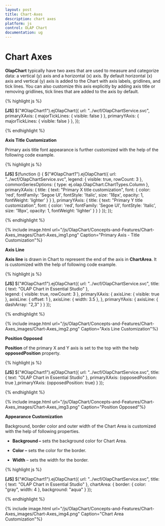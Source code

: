 ```yaml
---
layout: post
title: Chart-Axes
description: chart axes 
platform: js
control: OLAP Chart
documentation: ug
---
```


# Chart Axes 

**OlapChart** typically have two axes that are used to measure and categorize data: a vertical (y) axis and a horizontal (x) axis. By default horizontal (x) axis and vertical (y) axis is added to the Chart with axis labels, gridlines, and tick lines. You can also customize this axis explicitly by adding axis title or removing gridlines, tick lines that are added to the axis by default.

{% highlight js %}

**[JS]**
$("#OlapChart1").ejOlapChart({
  url: "../wcf/OlapChartService.svc",
  primaryXAxis: { majorTickLines: { visible: false } },
  primaryYAxis: { majorTickLines: { visible: false } },
 });


{% endhighlight %}

**Axis Title Customization**

Primary axis title font appearance is further customized with the help of the following code example.

{% highlight js %}

**[JS]**
$(function () {
    $("#OlapChart1").ejOlapChart({
        url: "../wcf/OlapChartService.svc", legend: { visible: true, rowCount: 3 },
        commonSeriesOptions: { type: ej.olap.OlapChart.ChartTypes.Column },
        primaryXAxis: { title: { text: "Primary X title customization", font: { color: 'red', fontFamily: 'Segoe UI', fontStyle: 'Italic', size: '18px', opacity: 1, fontWeight: 'lighter' } } },
        primaryYAxis: { title: { text: "Primary Y title customization", font: { color: 'red', fontFamily: 'Segoe UI', fontStyle: 'Italic', size: '18px', opacity: 1, fontWeight: 'lighter' } } }
    });
});



{% endhighlight %}



{% include image.html url="/js/OlapChart/Concepts-and-Features/Chart-Axes_images/Chart-Axes_img1.png" Caption="Primary Axis - Title Customization"%}

**Axis Line**

**Axis line** is drawn in Chart to represent the end of the axis in **ChartArea**. It is customized with the help of following code example.

{% highlight js %}

**[JS]**
$("#OlapChart1").ejOlapChart({
url: "../wcf/OlapChartService.svc", title: { text: "OLAP Chart in Essential Studio" },  
legend: { visible: true, rowCount: 3 },
                                primaryXAxis: {
                                    axisLine: { visible: true },
                                    axisLine: { offset: 1 },
                                    axisLine: { width: 3.5 },
                                },
                                primaryYAxis: {
                                    axisLine: { dashArray: "2,3" }
                                }
});


{% endhighlight %}



{% include image.html url="/js/OlapChart/Concepts-and-Features/Chart-Axes_images/Chart-Axes_img2.png" Caption="Axis Line Customization"%}

**Position Opposed**

**Position** of the primary X and Y axis is set to the top with the help **opposedPosition** property.

{% highlight js %}

**[JS]**
$("#OlapChart1").ejOlapChart({
        url: "../wcf/OlapChartService.svc", title: { text: "OLAP Chart in Essential Studio" },
        primaryXAxis: {opposedPosition: true },primaryYAxis: {opposedPosition: true}
        }
});


{% endhighlight %}



{% include image.html url="/js/OlapChart/Concepts-and-Features/Chart-Axes_images/Chart-Axes_img3.png" Caption="Position Opposed"%}

**Appearance Customization** 

Background, border color and outer width of the Chart Area is customized with the help of following properties.

* **Background –** sets the background color for Chart Area.

* **Color –** sets the color for the border.

* **Width** – sets the width for the border.



{% highlight js %}

**[JS]**
$("#OlapChart1").ejOlapChart({
url: "../wcf/OlapChartService.svc", title: { text: "OLAP Chart in Essential Studio" }, chartArea: { border: { color: "gray", width: 4 }, background: "aqua" }
});


{% endhighlight %}



{% include image.html url="/js/OlapChart/Concepts-and-Features/Chart-Axes_images/Chart-Axes_img4.png" Caption="Chart Area Customization"%}

